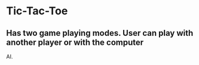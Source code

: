 # Tic-Tac-Toe

## Has two game playing modes. User can play with another player or with the computer
AI. 
